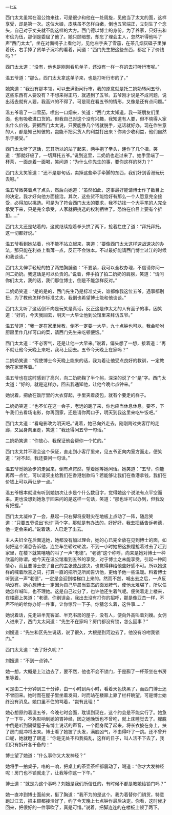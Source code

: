     一七五 

   西门太太虽常在温公馆来往，可是很少和他在一处周旋，见他当了太太的面，这样享受，却是第一次。这位大娘，皮肤虽不怎样白嫩，倒也五官端正，立刻生了个念头，自己对于丈夫就不能这样的大方。西门德以博士的身份，为了养家，只好去和市侩为伍，那倒是委屈了他了。她只顾暗想，却忘了理会主人，忽然听得他叫了声“西门太太”，坐在对面椅子上看他时，见他左手夹了雪茄，在茶几烟灰碟子里弹着灰，右手捧了货单子沉吟的看着，问道：“西门先生把这些东西，都定下了价钱吗？”

   西门太太道：“没有，他也是刚刚看见单子，还没有一样一样的去打听行市呢。”

   温五爷道：“那么，西门太太拿这单子来，也是打听行市的了。”

   她笑道：“我没有那本领，可以去满街问行市，我的原意就是托二奶奶转问五爷，这些东西有人要没有？不想来得正巧，就遇到了五爷。五爷刚才说是不成问题，说出话去就有人要，我高兴的不得了。可是现在看五爷的情形，又像是还有点问题。”

   温五爷吸了一口雪茄，喷出一口烟来，笑道：“西门太太知道，我一班朋友们里面，也有吸收进口货的。但我自己对这个没有兴趣，我知道有人要，但不晓得人家出什么价钱。要据西门太太说，只要能挣几个钱就脱手，这话就好办，现在作生意的人，都是知己知彼的，岂能不把买货人的利益打出来？你肯少收利益，他们自然乐于接受。”

   西门太太听了这话，忘其所以的站了起来，两手抱了拳头，连作了几个揖，笑道：“那就好极了，一切拜托五爷。”说到这里，二奶奶也走过来了。她手里端了一杯茶，一面走着一面喝，笑问道：“为什么你先生的事，要你这样的努力？”

   西门太太笑答道：“还不是那句话，卖掉这些牵手牵脚的东西，我们好到香港玩玩去呀。”

   温五爷微笑着点了点头，然后向她道：“虽然如此，这事最好能请博士作了数目上的决定。我才好向他方面接洽。其次，这些货不能恰好有那么一个人愿意完全接受，必得加以挑选。可是为了符合西门太太的要求，我不妨找一个大手笔的人完全承受下来，只是完全承受，人家就把挑选的权利牺牲了。恐怕在价目上要有个折扣……”

   西门太太还是站着的，这就继续抱着拳头拱了两下，抢着拦住了道：“拜托拜托。这一切都好说。”

   温五爷看到她站着，也不能不站立起来，笑道：“要像西门太太这样速战速决的办法，那只能在利益上看薄一点，反正不会蚀本。不过最好能请西门博士过江的时候和我谈谈。”

   西门太太伸手轻轻的拍了两拍胸脯道：“不要紧，我可以全权办理，不信请你问一问二奶奶。我这话是可以负责的。”说着，伸手拍了拍二奶奶的肩膀，笑道：“请问你们太太，我的话，我们那位博士，倒是不能怎样反对。”

   二奶奶笑道：“是的是的，西门先生乃是标准丈夫，谁都像我这位五爷，遇事都别扭，为了教他怎样作标准丈夫，我倒也希望博士能和他谈谈。”

   西门太太听了这话倒不向是玩笑是真话，反正这是作太太的人有面子的事，因笑道：“好的，今天我回去，明天一大早让他到公馆里来拜访五爷。”

   温五爷道：“我一定在家里候教，倒不一定要一大早，九十点钟也可以，我会吩咐厨房里作几样可口的菜，请西门先生来吃顿便饭。”

   西门太太道：“不必客气，还是让他一大早来。”说着，偏头想了一想，接着道：“再不就让他今天晚上来吧，我马上回去。五爷今天晚上在家吗？”

   二奶奶笑道：“假使博士今天晚上能来的话，我为着让他受点良好的教训，一定教他在家里等着。”

   温五爷也在这时感到了高兴，向二奶奶鞠了半个躬，深深的说了个“是”字。西门太太道：“好的，就是这样办，回去我通知他，让他今晚七点钟来。”

   她说着，把放在饭厅里的大衣穿起，手里夹着皮包，就有个要走的样子。

   二奶奶笑道：“也不忙在这一会子，老远的跑了来，你也应当休息休息。要不，下午我们去看场电影，你再回家，还是请你两口子，明天到我这里来吃午饭吧。”

   西门太太道：“看电影改为明天吧。”说着，她已向外走去。刚刚跨过失客厅的走廊，又回身向里走，笑道：“我还得问五爷一句话。”

   二奶奶笑道：“你放心，我保证他会帮你一个忙的。”

   西门太太并不理会这个保证，直走到小客厅里来，见五爷正向内室方面走，便笑道：“对不起，我还要问一句话。”

   温五爷觅她急步的走回来，倒有点愕然，望着她等她问话。她笑道：“五爷，你能再帮一点忙，可以请买主给我们在香港划款吗？若能够让我们在香港拿钱，我们在价钱上可以再让步一点。”

   温五爷根本就没有听到她初次让步是个什么数目字，觉得她这个说法有点平空而来。更也没想到她急于回来问的是这样一句话，笑道：“那也许可以办到，但我没有把握。”

   西门太太凝神了一会，悬起一只右脚将皮鞋尖在地板上点动了一阵，随后笑道：“只要五爷说出‘也许’两个字，那就是有办法的，好好好，我去把话告诉老德，他一定会来的。”说着话，人已走了出去。

   主人夫妇全在后面送她，她都没有加以理会，她的心已完全放在见到博士的面，如何把这个消息告诉他。连坐车坐轿过轮渡，不到一小时她把这旅程抢着过去了赶到家里，在楼下就笑嘻嘻的叫了一声“老德”。“老德”这个称呼，向来是她对博士一种欣喜的称谓。她今天在温公馆看到五爷的享受，对于博士之未能享受，引起一种同情心，而且要博士依了自己的主张速战速决，也觉得非给他些好感不可。所以她这样的喊着欣喜之词，打算一直的把所见所闻告诉他，更给予他一些温暖。料着博士听到这一声“老德”，一定是会迎到楼梯口上来的。然而不然，喊出去之后，一点反响没有。她心想博士一定因为自己早晨当亚杰的面发脾气，使他太难堪了，所以任她怎样喊叫，也不理她。这是自己过分了，也许他还生着气呢。便笑着走上楼来，在楼廊上笑道：“老德，你别误会，我出去没有打你的招呼，那是像亚杰一样，不声不响的给你办好一件事，让你惊异一下子。你猜怎么着，这件事……”

   她说着话，先走进半充客室、半充书房的屋子，没有人，便向外高叫着刘嫂。女佣人进来了，西门太太问道：“先生不在家吗？房门都没有锁，怎么回事？”

   刘嫂道：“先生和区先生说话，说了很久，大根是到河边去了。他没有吩咐我锁门。”

   西门太太道：“去了好久呢？”

   刘嫂道：“不到一点钟。”

   她一想，大概是上江边去了，要不然，他也不会不锁门，于是斟了一杯茶坐在书房里等着。

   可是由二十分钟到三十分钟，由一小时到两小时，看着天色快黑了，而西门博士还不曾回来。她时而在屋子里坐着发闷，时而站在楼廊上靠了栏杆眺望，可是博士始终没有消息。她口里不住的骂着，“岂有此理！”

   她心想原约着温五爷，今晚七时会面，耽误到现在，这个约会是不能实行了。她急了一下午，不免影响到她的胃神经，因之她晚饭也不曾吃，就上床睡觉去了。朦胧中倒是听到隔壁屋子有博士说话的声音，一个翻身爬了起来，将长衣披在身上，扶了房门就冲将出来。博士看了她披了头发，满脸凶气，不由得吓了一跳。还不曾开口呢，她就瞪了跟道：“你是无处不和我捣乱，这样的日子，叫人活不下去了，我们只有拆开各干备的！”

   博士望了她道：“什么事你又大发神经？”

   她将手一拍桌子，咯的一响，把桌上的茶壶茶杯都震动了，喝道：“你才大发神经呢！房门也不锁就走了，让我等你这一下午。”

   博士道：“就是为这个事吗？刘嫂是我们所信任的，有时候不都是教她给锁门吗？”

   她一直冲到博士面前来，挺了胸道：“我不为的是这个。我为着替你们销货，特意跑过江去，把主顾都接洽好了，约了今天晚上七点钟作最后决定。你看，这时候才回来，把很好的一件事吹了，真是可惜。”说着，把脚连连的在楼板上顿了两下。

